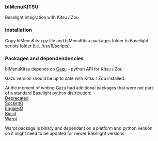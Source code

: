 ### blMenuKITSU
Baselight integration with Kitsu / Zou

### Installation

Copy blMenuKitsu.py file and blMenuKitsu.packages folder to Baselight scripts folder (i.e. /usr/fl/scripts).

### Packages and dependendencies

blMenuKitsu depends on [Gazu](https://github.com/cgwire/gazu) - python API for Kitsu / Zou:  

Gazu version should be up to date with Kitsu / Zou installed.  

At the moment of writing Gazu had additional packages that were not part of a standard Baselight python distribution:  
[Deprecated](https://pypi.org/project/Deprecated/#files)  
[SocketIO](https://pypi.org/project/python-socketio/#files)  
[EngineIO](https://pypi.org/project/python-engineio/#files)  
[Bidict](https://pypi.org/project/bidict/#files)  
[Warpt](https://pypi.org/project/wrapt/#files)  
  
Warpt package is binary and dependant on a platform and python version so it might need to be updated for newer Baselight versions.